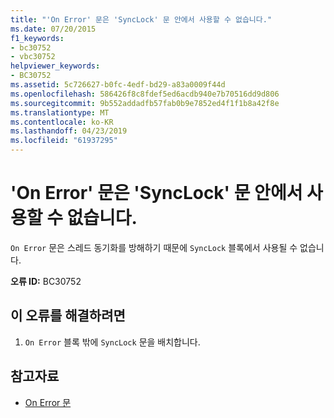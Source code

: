```yaml
---
title: "'On Error' 문은 'SyncLock' 문 안에서 사용할 수 없습니다."
ms.date: 07/20/2015
f1_keywords:
- bc30752
- vbc30752
helpviewer_keywords:
- BC30752
ms.assetid: 5c726627-b0fc-4edf-bd29-a83a0009f44d
ms.openlocfilehash: 586426f8c8fdef5ed6acdb940e7b70516dd9d806
ms.sourcegitcommit: 9b552addadfb57fab0b9e7852ed4f1f1b8a42f8e
ms.translationtype: MT
ms.contentlocale: ko-KR
ms.lasthandoff: 04/23/2019
ms.locfileid: "61937295"
---
```

# <a name="on-error-statements-are-not-valid-within-synclock-statements"></a>'On Error' 문은 'SyncLock' 문 안에서 사용할 수 없습니다.
`On Error` 문은 스레드 동기화를 방해하기 때문에 `SyncLock` 블록에서 사용될 수 없습니다.  
  
 **오류 ID:** BC30752  
  
## <a name="to-correct-this-error"></a>이 오류를 해결하려면  
  
1. `On Error` 블록 밖에 `SyncLock` 문을 배치합니다.  
  
## <a name="see-also"></a>참고자료

- [On Error 문](../../visual-basic/language-reference/statements/on-error-statement.md)
